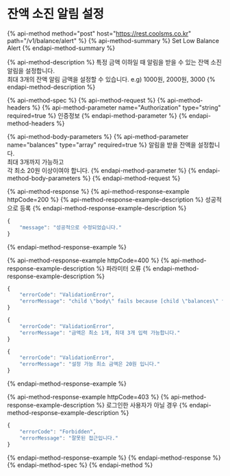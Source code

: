# 잔액 소진 알림 설정

{% api-method method="post" host="https://rest.coolsms.co.kr" path="/v1/balance/alert" %}
{% api-method-summary %}
Set Low Balance Alert
{% endapi-method-summary %}

{% api-method-description %}
특정 금액 이하일 때 알림을 받을 수 있는 잔액 소진 알림을 설정합니다.  
최대 3개의 잔액 알림 금액을 설정할 수 있습니다. e.g\) 1000원, 2000원, 3000
{% endapi-method-description %}

{% api-method-spec %}
{% api-method-request %}
{% api-method-headers %}
{% api-method-parameter name="Authorization" type="string" required=true %}
인증정보
{% endapi-method-parameter %}
{% endapi-method-headers %}

{% api-method-body-parameters %}
{% api-method-parameter name="balances" type="array" required=true %}
알림을 받을 잔액을 설정합니다.  
최대 3개까지 가능하고  
각 최소 20원 이상이여야 합니다.
{% endapi-method-parameter %}
{% endapi-method-body-parameters %}
{% endapi-method-request %}

{% api-method-response %}
{% api-method-response-example httpCode=200 %}
{% api-method-response-example-description %}
 성공적으로 등록
{% endapi-method-response-example-description %}

```javascript
{
    "message": "성공적으로 수정되었습니다."
}
```
{% endapi-method-response-example %}

{% api-method-response-example httpCode=400 %}
{% api-method-response-example-description %}
파라미터 오류
{% endapi-method-response-example-description %}

```javascript
{
    "errorCode": "ValidationError",
    "errorMessage": "child \"body\" fails because [child \"balances\" fails because [\"balances\" is required]]"
}

{
    "errorCode": "ValidationError",
    "errorMessage": "금액은 최소 1개, 최대 3개 입력 가능합니다."
}

{
    "errorCode": "ValidationError",
    "errorMessage": "설정 가능 최소 금액은 20원 입니다."
}
```
{% endapi-method-response-example %}

{% api-method-response-example httpCode=403 %}
{% api-method-response-example-description %}
로그인한 사용자가 아닐 경우
{% endapi-method-response-example-description %}

```javascript
{
    "errorCode": "Forbidden",
    "errorMessage": "잘못된 접근입니다."
}
```
{% endapi-method-response-example %}
{% endapi-method-response %}
{% endapi-method-spec %}
{% endapi-method %}



